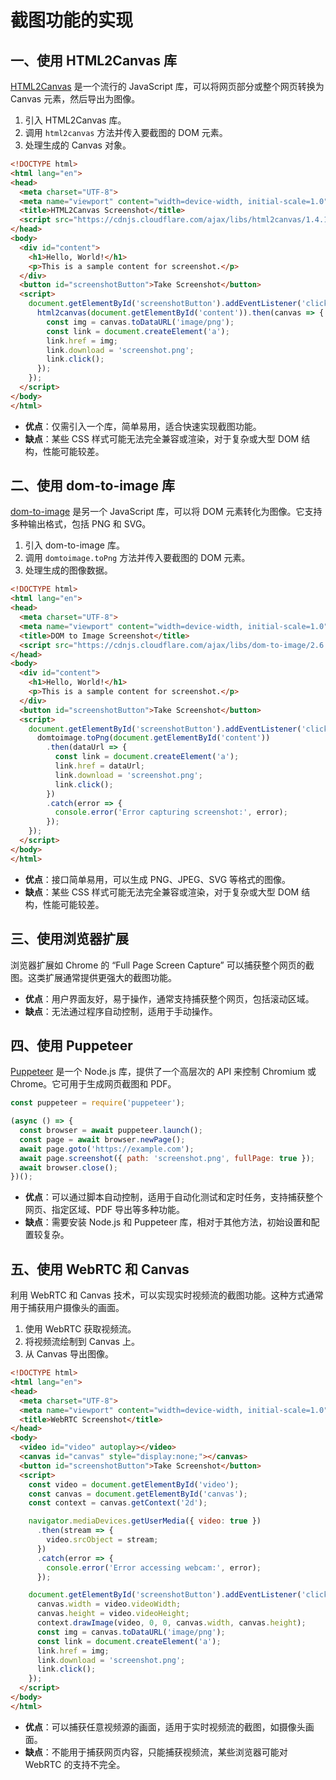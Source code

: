 # 截图功能的实现

## 一、使用 HTML2Canvas 库

[HTML2Canvas](https://html2canvas.hertzen.com/) 是一个流行的 JavaScript 库，可以将网页部分或整个网页转换为 Canvas 元素，然后导出为图像。

1. 引入 HTML2Canvas 库。
2. 调用 `html2canvas` 方法并传入要截图的 DOM 元素。
3. 处理生成的 Canvas 对象。

```html
<!DOCTYPE html>
<html lang="en">
<head>
  <meta charset="UTF-8">
  <meta name="viewport" content="width=device-width, initial-scale=1.0">
  <title>HTML2Canvas Screenshot</title>
  <script src="https://cdnjs.cloudflare.com/ajax/libs/html2canvas/1.4.1/html2canvas.min.js"></script>
</head>
<body>
  <div id="content">
    <h1>Hello, World!</h1>
    <p>This is a sample content for screenshot.</p>
  </div>
  <button id="screenshotButton">Take Screenshot</button>
  <script>
    document.getElementById('screenshotButton').addEventListener('click', () => {
      html2canvas(document.getElementById('content')).then(canvas => {
        const img = canvas.toDataURL('image/png');
        const link = document.createElement('a');
        link.href = img;
        link.download = 'screenshot.png';
        link.click();
      });
    });
  </script>
</body>
</html>
```

- **优点**：仅需引入一个库，简单易用，适合快速实现截图功能。
- **缺点**：某些 CSS 样式可能无法完全兼容或渲染，对于复杂或大型 DOM 结构，性能可能较差。

## 二、使用 dom-to-image 库

[dom-to-image](https://github.com/tsayen/dom-to-image) 是另一个 JavaScript 库，可以将 DOM 元素转化为图像。它支持多种输出格式，包括 PNG 和 SVG。

1. 引入 dom-to-image 库。
2. 调用 `domtoimage.toPng` 方法并传入要截图的 DOM 元素。
3. 处理生成的图像数据。

```html
<!DOCTYPE html>
<html lang="en">
<head>
  <meta charset="UTF-8">
  <meta name="viewport" content="width=device-width, initial-scale=1.0">
  <title>DOM to Image Screenshot</title>
  <script src="https://cdnjs.cloudflare.com/ajax/libs/dom-to-image/2.6.0/dom-to-image.min.js"></script>
</head>
<body>
  <div id="content">
    <h1>Hello, World!</h1>
    <p>This is a sample content for screenshot.</p>
  </div>
  <button id="screenshotButton">Take Screenshot</button>
  <script>
    document.getElementById('screenshotButton').addEventListener('click', () => {
      domtoimage.toPng(document.getElementById('content'))
        .then(dataUrl => {
          const link = document.createElement('a');
          link.href = dataUrl;
          link.download = 'screenshot.png';
          link.click();
        })
        .catch(error => {
          console.error('Error capturing screenshot:', error);
        });
    });
  </script>
</body>
</html>
```

- **优点**：接口简单易用，可以生成 PNG、JPEG、SVG 等格式的图像。
- **缺点**：某些 CSS 样式可能无法完全兼容或渲染，对于复杂或大型 DOM 结构，性能可能较差。

## 三、使用浏览器扩展

浏览器扩展如 Chrome 的 “Full Page Screen Capture” 可以捕获整个网页的截图。这类扩展通常提供更强大的截图功能。

- **优点**：用户界面友好，易于操作，通常支持捕获整个网页，包括滚动区域。
- **缺点**：无法通过程序自动控制，适用于手动操作。

## 四、使用 Puppeteer

[Puppeteer](https://github.com/puppeteer/puppeteer) 是一个 Node.js 库，提供了一个高层次的 API 来控制 Chromium 或 Chrome。它可用于生成网页截图和 PDF。

```javascript
const puppeteer = require('puppeteer');

(async () => {
  const browser = await puppeteer.launch();
  const page = await browser.newPage();
  await page.goto('https://example.com');
  await page.screenshot({ path: 'screenshot.png', fullPage: true });
  await browser.close();
})();
```

- **优点**：可以通过脚本自动控制，适用于自动化测试和定时任务，支持捕获整个网页、指定区域、PDF 导出等多种功能。
- **缺点**：需要安装 Node.js 和 Puppeteer 库，相对于其他方法，初始设置和配置较复杂。

## 五、使用 WebRTC 和 Canvas

利用 WebRTC 和 Canvas 技术，可以实现实时视频流的截图功能。这种方式通常用于捕获用户摄像头的画面。

1. 使用 WebRTC 获取视频流。
2. 将视频流绘制到 Canvas 上。
3. 从 Canvas 导出图像。

```html
<!DOCTYPE html>
<html lang="en">
<head>
  <meta charset="UTF-8">
  <meta name="viewport" content="width=device-width, initial-scale=1.0">
  <title>WebRTC Screenshot</title>
</head>
<body>
  <video id="video" autoplay></video>
  <canvas id="canvas" style="display:none;"></canvas>
  <button id="screenshotButton">Take Screenshot</button>
  <script>
    const video = document.getElementById('video');
    const canvas = document.getElementById('canvas');
    const context = canvas.getContext('2d');

    navigator.mediaDevices.getUserMedia({ video: true })
      .then(stream => {
        video.srcObject = stream;
      })
      .catch(error => {
        console.error('Error accessing webcam:', error);
      });

    document.getElementById('screenshotButton').addEventListener('click', () => {
      canvas.width = video.videoWidth;
      canvas.height = video.videoHeight;
      context.drawImage(video, 0, 0, canvas.width, canvas.height);
      const img = canvas.toDataURL('image/png');
      const link = document.createElement('a');
      link.href = img;
      link.download = 'screenshot.png';
      link.click();
    });
  </script>
</body>
</html>
```

- **优点**：可以捕获任意视频源的画面，适用于实时视频流的截图，如摄像头画面。
- **缺点**：不能用于捕获网页内容，只能捕获视频流，某些浏览器可能对 WebRTC 的支持不完全。
